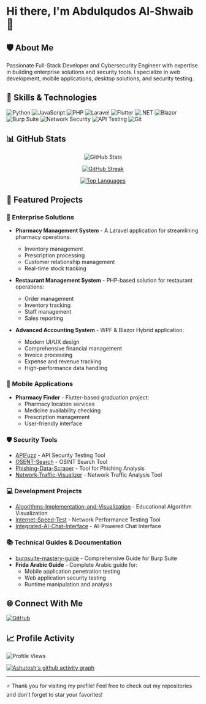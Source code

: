 # Hi there, I'm Abdulqudos Al-Shwaib 👋

## 🛡️ About Me
Passionate Full-Stack Developer and Cybersecurity Engineer with expertise in building enterprise solutions and security tools. I specialize in web development, mobile applications, desktop solutions, and security testing.

## 🔧 Skills & Technologies
![Python](https://img.shields.io/badge/-Python-3776AB?style=flat-square&logo=Python&logoColor=white)
![JavaScript](https://img.shields.io/badge/-JavaScript-F7DF1E?style=flat-square&logo=javascript&logoColor=black)
![PHP](https://img.shields.io/badge/-PHP-777BB4?style=flat-square&logo=php&logoColor=white)
![Laravel](https://img.shields.io/badge/-Laravel-FF2D20?style=flat-square&logo=laravel&logoColor=white)
![Flutter](https://img.shields.io/badge/-Flutter-02569B?style=flat-square&logo=flutter&logoColor=white)
![.NET](https://img.shields.io/badge/-.NET-512BD4?style=flat-square&logo=dotnet&logoColor=white)
![Blazor](https://img.shields.io/badge/-Blazor-512BD4?style=flat-square&logo=blazor&logoColor=white)
![Burp Suite](https://img.shields.io/badge/-Burp%20Suite-FF6633?style=flat-square&logo=burp-suite&logoColor=white)
![Network Security](https://img.shields.io/badge/-Network%20Security-000000?style=flat-square&logo=cisco&logoColor=white)
![API Testing](https://img.shields.io/badge/-API%20Testing-009688?style=flat-square&logo=postman&logoColor=white)
![Git](https://img.shields.io/badge/-Git-F05032?style=flat-square&logo=git&logoColor=white)

## 📊 GitHub Stats

<div align="center">
  
<!-- GitHub Stats Card with animations and icons -->
![GitHub Stats](https://github-readme-stats.vercel.app/api?username=Al-shwaib&show_icons=true&theme=tokyonight&hide_border=true&include_all_commits=true&count_private=true)

<!-- GitHub Streak Stats -->
[![GitHub Streak](https://github-readme-streak-stats.herokuapp.com/?user=Al-shwaib&theme=tokyonight&hide_border=true)](https://github.com/Al-shwaib)

<!-- Most Used Languages - Donut Chart -->
[![Top Languages](https://github-readme-stats.vercel.app/api/top-langs/?username=Al-shwaib&layout=donut&theme=tokyonight&hide_border=true&langs_count=8)](https://github.com/Al-shwaib)

</div>

## 🚀 Featured Projects

### 🏢 Enterprise Solutions
- **Pharmacy Management System** - A Laravel application for streamlining pharmacy operations:
  - Inventory management
  - Prescription processing
  - Customer relationship management
  - Real-time stock tracking

- **Restaurant Management System** - PHP-based solution for restaurant operations:
  - Order management
  - Inventory tracking
  - Staff management
  - Sales reporting

- **Advanced Accounting System** - WPF & Blazor Hybrid application:
  - Modern UI/UX design
  - Comprehensive financial management
  - Invoice processing
  - Expense and revenue tracking
  - High-performance data handling

### 📱 Mobile Applications
- **Pharmacy Finder** - Flutter-based graduation project:
  - Pharmacy location services
  - Medicine availability checking
  - Prescription management
  - User-friendly interface

### 🛡️ Security Tools
- [APIFuzz](https://github.com/Al-shwaib/APIFuzz) - API Security Testing Tool
- [OSENT-Search](https://github.com/Al-shwaib/OSENT-Search) - OSINT Search Tool
- [Phishing-Data-Scraper](https://github.com/Al-shwaib/Phishing-Data-Scraper) - Tool for Phishing Analysis
- [Network-Traffic-Visualizer](https://github.com/Al-shwaib/Network-Traffic-Visualizer) - Network Traffic Analysis Tool

### 💻 Development Projects
- [Algorithms-Implementation-and-Visualization](https://github.com/Al-shwaib/Algorithms-Implementation-and-Visualization-Project) - Educational Algorithm Visualization
- [Internet-Speed-Test](https://github.com/Al-shwaib/Internet-Speed-Test) - Network Performance Testing Tool
- [Integrated-AI-Chat-Interface](https://github.com/Al-shwaib/Integrated-AI-Chat-Interface) - AI-Powered Chat Interface

### 📚 Technical Guides & Documentation
- [burpsuite-mastery-guide](https://github.com/Al-shwaib/burpsuite-mastery-guide) - Comprehensive Guide for Burp Suite
- **Frida Arabic Guide** - Complete Arabic guide for:
  - Mobile application penetration testing
  - Web application security testing
  - Runtime manipulation and analysis

## 🌐 Connect With Me
[![GitHub](https://img.shields.io/badge/-GitHub-181717?style=flat-square&logo=github&logoColor=white)](https://github.com/Al-shwaib)

## 📈 Profile Activity
<!-- Profile Views Counter -->
![Profile Views](https://komarev.com/ghpvc/?username=Al-shwaib&color=blue&style=flat-square)

<!-- Activity Graph -->
[![Ashutosh's github activity graph](https://github-readme-activity-graph.vercel.app/graph?username=Al-shwaib&theme=tokyo-night&hide_border=true)](https://github.com/Al-shwaib)

---
⭐ Thank you for visiting my profile! Feel free to check out my repositories and don't forget to star your favorites!
